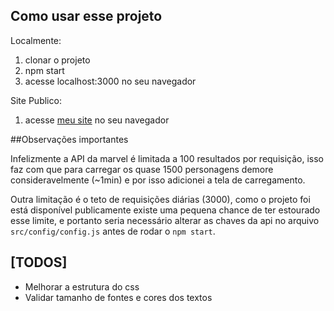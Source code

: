 ## Como usar esse projeto

Localmente:

1. clonar o projeto
2. npm start
3. acesse localhost:3000 no seu navegador

Site Publico:

1. acesse [meu site](https://5aattiva-uxhgdpswyo.now.sh) no seu navegador

##Observações importantes

Infelizmente a API da marvel é limitada a 100 resultados por requisição, isso faz com que para carregar os quase 1500 personagens demore consideravelmente (~1min) e por isso adicionei a tela de carregamento.

Outra limitação é o teto de requisições diárias (3000), como o projeto foi está disponível publicamente existe uma pequena chance de ter estourado esse limite, e portanto seria necessário alterar as chaves da api no arquivo `src/config/config.js` antes de rodar o `npm start`.

## [TODOS]

- Melhorar a estrutura do css
- Validar tamanho de fontes e cores dos textos
